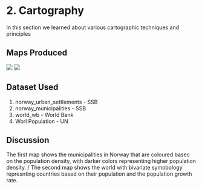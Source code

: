 # 2. Cartography
In this section we learned about various cartographic techniques and principles

## Maps Produced

![](https://github.com/rahulse10/Introduction_to_GIS/blob/main/2.%20Cartography/RS1_A4_Portrait.jpg)
![](https://github.com/rahulse10/Introduction_to_GIS/blob/main/2.%20Cartography/Layout2.jpg)

## Dataset Used 

1. norway_urban_settlements - SSB
2. norway_municipalities - SSB
3. world_wb - World Bank
4. Worl Population - UN

## Discussion
The first map shows the municipalities in Norway that are coloured basec on the population density, with darker colors representing higher population density. /
The second map shows the world with bivariate symobology represnting countries based on their population and the population growth rate.
